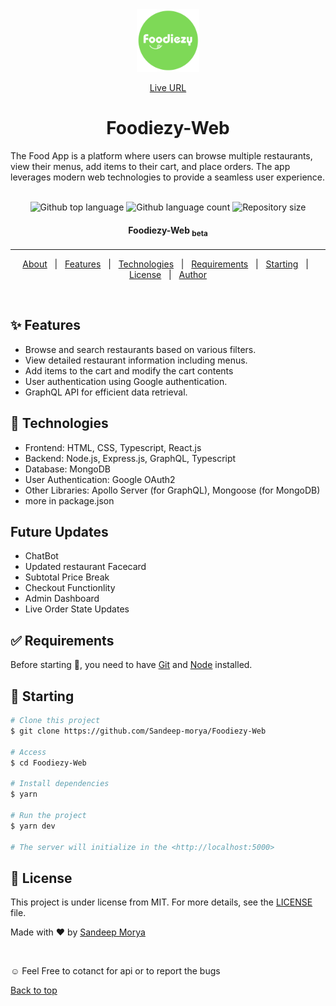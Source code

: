 <div align="center" id="top">
  <img width="100" height="100" src="./public/logo.svg" alt="Foodiezy-Web-Web" />

<a href="https://foodiezy-Web.netlify.app/">Live URL</a>

</div>

<h1 align="center">Foodiezy-Web</h1>
The Food App is a platform where users can browse multiple restaurants, view their menus, add items to their cart, and place orders. The app leverages modern web technologies to provide a seamless user experience.
<br/>
<br/>
<p align="center">
  <img alt="Github top language" src="https://img.shields.io/github/languages/top/Sandeep-morya/Foodiezy-Web?color=56BEB8">

  <img alt="Github language count" src="https://img.shields.io/github/languages/count/Sandeep-morya/Foodiezy-Web?color=56BEB8">

  <img alt="Repository size" src="https://img.shields.io/github/repo-size/Sandeep-morya/Foodiezy-Web?color=56BEB8">

  </p>

  <!-- <img alt="Github issues" src="https://img.shields.io/github/issues/Sandeep-morya/Foodiezy-Web?color=56BEB8" /> -->

  <!-- <img alt="Github forks" src="https://img.shields.io/github/forks/Sandeep-morya/Foodiezy-Web?color=56BEB8" /> -->

  <!-- <img alt="Github stars" src="https://img.shields.io/github/stars/Sandeep-morya/Foodiezy-Web?color=56BEB8" /> -->
</p>

<h4 align="center">
	Foodiezy-Web <sub>beta</sub>
</h4>

<hr>

<p align="center">
  <a href="#dart-about">About</a> &#xa0; | &#xa0;
  <a href="#sparkles-features">Features</a> &#xa0; | &#xa0;
  <a href="#rocket-technologies">Technologies</a> &#xa0; | &#xa0;
  <a href="#white_check_mark-requirements">Requirements</a> &#xa0; | &#xa0;
  <a href="#checkered_flag-starting">Starting</a> &#xa0; | &#xa0;
  <a href="#memo-license">License</a> &#xa0; | &#xa0;
  <a href="https://github.com/Sandeep-morya" target="_blank">Author</a>
</p>

<br>

## :sparkles: Features

- Browse and search restaurants based on various filters.
- View detailed restaurant information including menus.
- Add items to the cart and modify the cart contents
- User authentication using Google authentication.
- GraphQL API for efficient data retrieval.

## :rocket: Technologies

- Frontend: HTML, CSS, Typescript, React.js
- Backend: Node.js, Express.js, GraphQL, Typescript
- Database: MongoDB
- User Authentication: Google OAuth2
- Other Libraries: Apollo Server (for GraphQL), Mongoose (for MongoDB)
- more in package.json

## Future Updates

- ChatBot
- Updated restaurant Facecard
- Subtotal Price Break
- Checkout Functionlity
- Admin Dashboard
- Live Order State Updates

## :white_check_mark: Requirements

Before starting :checkered_flag:, you need to have [Git](https://git-scm.com) and [Node](https://nodejs.org/en/) installed.

## :checkered_flag: Starting

```bash
# Clone this project
$ git clone https://github.com/Sandeep-morya/Foodiezy-Web

# Access
$ cd Foodiezy-Web

# Install dependencies
$ yarn

# Run the project
$ yarn dev

# The server will initialize in the <http://localhost:5000>
```

## :memo: License

This project is under license from MIT. For more details, see the [LICENSE](LICENSE.md) file.

Made with :heart: by <a href="https://github.com/Sandeep-morya" target="_blank">Sandeep Morya</a>

&#xa0;

☺ Feel Free to cotanct for api or to report the bugs

<a href="#top">Back to top</a>
